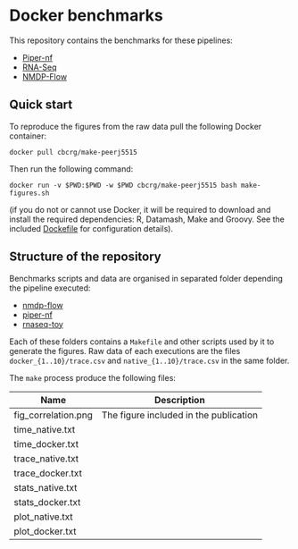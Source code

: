 Docker benchmarks 
===================

This repository contains the benchmarks for these pipelines: 

* [Piper-nf](https://github.com/cbcrg/piper-nf/tree/docker-benchmark)
* [RNA-Seq](https://github.com/nextflow-io/rnatoy/tree/docker-benchmark)
* [NMDP-Flow](https://github.com/nextflow-io/nmdp-flow/tree/docker-benchmark)

Quick start 
------------

To reproduce the figures from the raw data pull the following Docker container: 

	docker pull cbcrg/make-peerj5515
	
Then run the following command: 

	docker run -v $PWD:$PWD -w $PWD cbcrg/make-peerj5515 bash make-figures.sh
	
(if you do not or cannot use Docker, it will be required to download and install 
the required dependencies: R, Datamash, Make and Groovy. See the included 
[Dockefile](https://raw.githubusercontent.com/cbcrg/docker-benchmarks/master/Dockerfile) for configuration details).


Structure of the repository  
----------------------------

Benchmarks scripts and data are organised in separated folder depending the pipeline executed: 

* [nmdp-flow](nmdp-flow)
* [piper-nf](piper-nf)
* [rnaseq-toy](rnaseq-toy)

Each of these folders contains a `Makefile` and other scripts used by it to generate the figures. 
Raw data of each executions are the files `docker_{1..10}/trace.csv` and `native_{1..10}/trace.csv` in the same folder. 

The `make` process produce the following files: 

Name 				| Description 
--------------------|--------------
fig_correlation.png | The figure included in the publication 
time_native.txt		| 
time_docker.txt		| 
trace_native.txt	| 
trace_docker.txt	| 
stats_native.txt	| 
stats_docker.txt 	| 
plot_native.txt		| 
plot_docker.txt		| 



